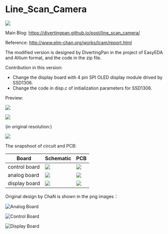# Line_Scan_Camera

![](https://github.com/divertingPan/Line_Scan_Camera/blob/main/img/1628313889587.jpg)

Main Blog: https://divertingpan.github.io/post/line_scan_camera/

Reference: http://www.elm-chan.org/works/lcam/report.html

The modified version is designed by DivertingPan in the project of EasyEDA and Altium format, and the code in the zip file.

Contribution in this version: 
- Change the display board with 4 pin SPI OLED display module drived by SSD1306. 
- Change the code in disp.c of initialization parameters for SSD1306. 

Preview:

![](https://github.com/divertingPan/Line_Scan_Camera/blob/main/img/1628606723224.jpg)

![](https://github.com/divertingPan/Line_Scan_Camera/blob/main/img/1630589411563.jpg)

(in original resolution:)

![](https://github.com/divertingPan/Line_Scan_Camera/blob/main/img/Y0042_modified.jpg)

The snapshoot of circuit and PCB:

|  Board   | Schematic | PCB |
|  ----  | ----  |----  |
| control board | ![](https://github.com/divertingPan/Line_Scan_Camera/blob/main/img/Schematic_Control%20Board_2022-03-31.png) | ![](https://github.com/divertingPan/Line_Scan_Camera/blob/main/img/PCB_PCB_Control_2022-03-31.png) |
| analog board | ![](https://github.com/divertingPan/Line_Scan_Camera/blob/main/img/Schematic_Analog%20Board_2022-03-31.png) | ![](https://github.com/divertingPan/Line_Scan_Camera/blob/main/img/PCB_PCB_Analog_2022-03-31.png) |
| display board | ![](https://github.com/divertingPan/Line_Scan_Camera/blob/main/img/Schematic_Display%20Board_2022-03-31.png) | ![](https://github.com/divertingPan/Line_Scan_Camera/blob/main/img/PCB_PCB_Display_2022-03-31.png) |

Original design by ChaN is shown in the png images：

![Analog Board](https://github.com/divertingPan/Line_Scan_Camera/blob/main/lcam_ana.png)

![Control Board](https://github.com/divertingPan/Line_Scan_Camera/blob/main/lcam_ctrl.png)

![Display Board](https://github.com/divertingPan/Line_Scan_Camera/blob/main/lcam_disp.png)


